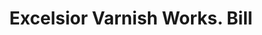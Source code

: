 ---
doi: 10.7916/D8SJ2XPK
date_other: '1890'
date_other_textual: 1890-1899
form: printed ephemera
genre:
- Invoices
name:
- Excelsior Varnish Works
object_in_context_url: https://biggert.cul.columbia.edu/items/view/ave_biggert_00988
subject_hierarchical_geographic:
- New York, New York, United States
subject_name:
- Excelsior Varnish Works
title: Excelsior Varnish Works. Bill
sort_title: Excelsior Varnish Works. Bill
call_number: ave_biggert_00988
coordinates:
- 40.71277777777778,-74.00583333333333
pid: ave_biggert_00988
identifiers: ave_biggert_00988
canvas_id: ldpd:396256
permalink: "/items/ave_biggert_00988/"
layout: iiif-image-page
---
